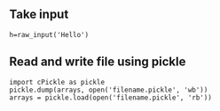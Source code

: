 ## Take input
```
h=raw_input('Hello')
```

## Read and write file using pickle
```
import cPickle as pickle
pickle.dump(arrays, open('filename.pickle', 'wb'))
arrays = pickle.load(open('filename.pickle', 'rb'))
```
